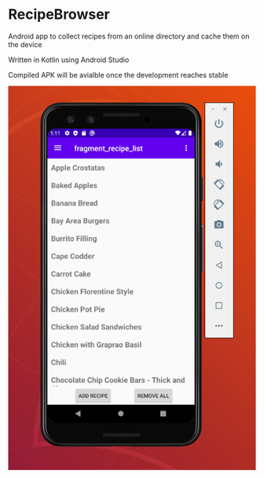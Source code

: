 # RecipeBrowser
Android app to collect recipes from an online directory and cache them on the device

Written in Kotlin using Android Studio

Compiled APK will be avialble once the development reaches stable

![Development Screenshot](images/recipe-list-dev-screenshot.png)
